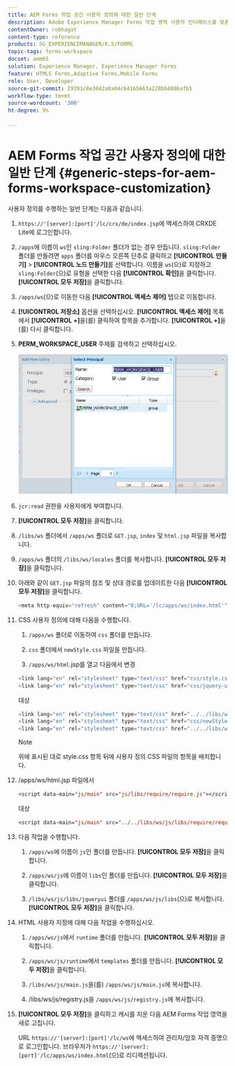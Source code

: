 ```yaml
---
title: AEM Forms 작업 공간 사용자 정의에 대한 일반 단계
description: Adobe Experience Manager Forms 작업 영역 사용자 인터페이스를 맞춤화하는 방법
contentOwner: robhagat
content-type: reference
products: SG_EXPERIENCEMANAGER/6.5/FORMS
topic-tags: forms-workspace
docset: aem65
solution: Experience Manager, Experience Manager Forms
feature: HTML5 Forms,Adaptive Forms,Mobile Forms
role: User, Developer
source-git-commit: 29391c8e3042a8a04c64165663a228bb4886afb5
workflow-type: tm+mt
source-wordcount: '300'
ht-degree: 9%

---
```


# AEM Forms 작업 공간 사용자 정의에 대한 일반 단계 {#generic-steps-for-aem-forms-workspace-customization}

사용자 정의를 수행하는 일반 단계는 다음과 같습니다.

1. `https://'[server]:[port]'/lc/crx/de/index.jsp`에 액세스하여 CRXDE Lite에 로그인합니다.
1. `/apps`에 이름이 `ws`인 `sling:Folder` 폴더가 없는 경우 만듭니다. `sling:Folder` 폴더를 만들려면 `apps` 폴더를 마우스 오른쪽 단추로 클릭하고 **[!UICONTROL 만들기]** > **[!UICONTROL 노드 만들기]**&#x200B;를 선택합니다. 이름을 `ws`(으)로 지정하고 `sling:Folder`(으)로 유형을 선택한 다음 **[!UICONTROL 확인]**&#x200B;을 클릭합니다. **[!UICONTROL 모두 저장]**&#x200B;을 클릭합니다.
1. `/apps/ws`(으)로 이동한 다음 **[!UICONTROL 액세스 제어]** 탭으로 이동합니다.
1. **[!UICONTROL 저장소]** 옵션을 선택하십시오. **[!UICONTROL 액세스 제어]** 목록에서 **[!UICONTROL +]**&#x200B;을(를) 클릭하여 항목을 추가합니다. **[!UICONTROL +]**&#x200B;을(를) 다시 클릭합니다.
1. **PERM_WORKSPACE_USER** 주체를 검색하고 선택하십시오.

   ![HTML Workspace을 사용자 지정하는 일반 단계의 일부로 PERM_WORKSPACE_USER 보안 주체를 선택하십시오](assets/perm_workspace_user.png)

1. `jcr:read` 권한을 사용자에게 부여합니다.
1. **[!UICONTROL 모두 저장]**&#x200B;을 클릭합니다.
1. `/libs/ws` 폴더에서 `/apps/ws` 폴더로 `GET.jsp`, `index` 및 `html.jsp` 파일을 복사합니다.
1. `/apps/ws` 폴더의 `/libs/ws/locales` 폴더를 복사합니다. **[!UICONTROL 모두 저장]**&#x200B;을 클릭합니다.
1. 아래와 같이 `GET.jsp` 파일의 참조 및 상대 경로를 업데이트한 다음 **[!UICONTROL 모두 저장]**&#x200B;을 클릭합니다.

   ```javascript
   <meta http-equiv="refresh" content="0;URL='/lc/apps/ws/index.html'" />
   ```

1. CSS 사용자 정의에 대해 다음을 수행합니다.

   1. `/apps/ws` 폴더로 이동하여 `css` 폴더를 만듭니다.

   1. `css` 폴더에서 `newStyle.css` 파일을 만듭니다.

   1. `/apps/ws/html`.jsp를 열고 다음에서 변경

   ```javascript
   <link lang="en" rel="stylesheet" type="text/css" href="css/style.css" />
   <link lang="en" rel="stylesheet" type="text/css" href="css/jquery-ui.css"/>
   ```

   대상

   ```javascript
   <link lang="en" rel="stylesheet" type="text/css" href="../../libs/ws/css/style.css" />
   <link lang="en" rel="stylesheet" type="text/css" href="css/newStyle.css" />
   <link lang="en" rel="stylesheet" type="text/css" href="../../libs/ws/css/jquery-ui.css"/>
   ```

   >[!NOTE]
   >
   >위에 표시된 대로 style.css 항목 뒤에 사용자 정의 CSS 파일의 항목을 배치합니다.

1. /apps/ws/html.jsp 파일에서

   ```jsp
   <script data-main="js/main" src="js/libs/require/require.js"></script>
   ```

   대상

   ```jsp
   <script data-main="js/main" src="../../libs/ws/js/libs/require/require.js"></script>
   ```

1. 다음 작업을 수행합니다.

   1. `/apps/ws`에 이름이 `js`인 폴더를 만듭니다. **[!UICONTROL 모두 저장]**&#x200B;을 클릭합니다.

   1. `/apps/ws/js`에 이름이 `libs`인 폴더를 만듭니다. **[!UICONTROL 모두 저장]**&#x200B;을 클릭합니다.

   1. `/libs/ws/js/libs/jqueryui` 폴더를 `/apps/ws/js/libs`(으)로 복사합니다. **[!UICONTROL 모두 저장]**&#x200B;을 클릭합니다.

1. HTML 사용자 지정에 대해 다음 작업을 수행하십시오.

   1. `/apps/ws/js`에서 `runtime` 폴더를 만듭니다. **[!UICONTROL 모두 저장]**&#x200B;을 클릭합니다.

   1. `/apps/ws/js/runtime`에서 `templates` 폴더를 만듭니다. **[!UICONTROL 모두 저장]**&#x200B;을 클릭합니다.

   1. `/libs/ws/js/main.js`을(를) `/apps/ws/js/main.js`에 복사합니다.

   1. /libs/ws/js/registry.js을 `/apps/ws/js/registry.js`에 복사합니다.

1. **[!UICONTROL 모두 저장]**&#x200B;을 클릭하고 캐시를 지운 다음 AEM Forms 작업 영역을 새로 고칩니다.

   URL `https://'[server]:[port]'/lc/ws`에 액세스하여 관리자/암호 자격 증명으로 로그인합니다. 브라우저가 `https://'[server]:[port]'/lc/apps/ws/index.html`(으)로 리디렉션됩니다.
